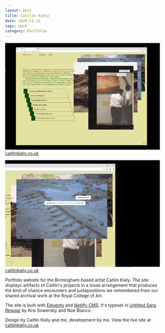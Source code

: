 ```yaml
---
layout: post
title: Caitlin Kiely
date: 2020-11-12
tags: work
category: Portfolio
---
```


![Screenshot of Caitlin's website](/assets/cait-1.png)
[caitlinkiely.co.uk](https://www.caitlinkiely.co.uk/)

![Screenshot showing the audio player on Caitlin's website](/assets/cait-2.png)
[caitlinkiely.co.uk](https://www.caitlinkiely.co.uk/)

Portfolio website for the Birmingham-based artist Caitlin Kiely. The site displays artifacts of Caitlin's projects in a loose arrangement that produces the kind of chance encounters and juxtapositions we remembered from our shared archival work at the Royal College of Art.  

The site is built with [Eleventy](https://www.11ty.dev/) and [Netlify CMS](https://www.netlifycms.org/). It's typeset in [Untitled Sans Regular](https://klim.co.nz/blog/untitled-sans-serif-design-information/) by Kris Sowersby and Noe Blanco.

Design by Caitlin Kiely and me, development by me. View the live site at [caitlinkiely.co.uk](https://www.caitlinkiely.co.uk/)